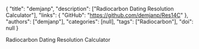 {
  "title": "demjanp",
  "description": ["Radiocarbon Dating Resolution Calculator"],
  "links": {
    "GitHub": "https://github.com/demjanp/Res14C"
  },
  "authors": ["demjanp"],
  "categories": [null],
  "tags": ["Radiocarbon"],
  "doi": null
}

<!-- Generated by csv2md.R – do not edit by hand -->

Radiocarbon Dating Resolution Calculator